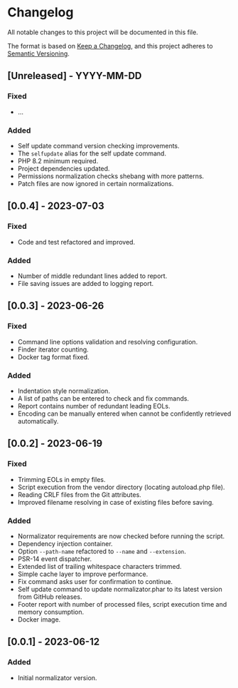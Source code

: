 # Changelog

All notable changes to this project will be documented in this file.

The format is based on [Keep a Changelog](https://keepachangelog.com/en/1.1.0/),
and this project adheres to [Semantic Versioning](https://semver.org/spec/v2.0.0.html).

## [Unreleased] - YYYY-MM-DD

### Fixed

- ...

### Added

- Self update command version checking improvements.
- The `selfupdate` alias for the self update command.
- PHP 8.2 minimum required.
- Project dependencies updated.
- Permissions normalization checks shebang with more patterns.
- Patch files are now ignored in certain normalizations.

## [0.0.4] - 2023-07-03

### Fixed

- Code and test refactored and improved.

### Added

- Number of middle redundant lines added to report.
- File saving issues are added to logging report.

## [0.0.3] - 2023-06-26

### Fixed

- Command line options validation and resolving configuration.
- Finder iterator counting.
- Docker tag format fixed.

### Added

- Indentation style normalization.
- A list of paths can be entered to check and fix commands.
- Report contains number of redundant leading EOLs.
- Encoding can be manually entered when cannot be confidently retrieved
  automatically.

## [0.0.2] - 2023-06-19

### Fixed

- Trimming EOLs in empty files.
- Script execution from the vendor directory (locating autoload.php file).
- Reading CRLF files from the Git attributes.
- Improved filename resolving in case of existing files before saving.

### Added

- Normalizator requirements are now checked before running the script.
- Dependency injection container.
- Option `--path-name` refactored to `--name` and `--extension`.
- PSR-14 event dispatcher.
- Extended list of trailing whitespace characters trimmed.
- Simple cache layer to improve performance.
- Fix command asks user for confirmation to continue.
- Self update command to update normalizator.phar to its latest version from
  GitHub releases.
- Footer report with number of processed files, script execution time and memory
  consumption.
- Docker image.

## [0.0.1] - 2023-06-12

### Added

- Initial normalizator version.
